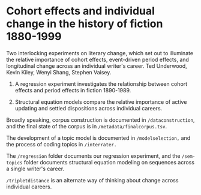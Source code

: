 Cohort effects and individual change in the history of fiction 1880-1999
========================================================================

Two interlocking experiments on literary change, which set out to illuminate the relative importance of cohort effects, event-driven period effects, and longitudinal change across an individual writer's career. Ted Underwood, Kevin Kiley, Wenyi Shang, Stephen Vaisey.

1. A regression experiment investigates the relationship between cohort effects and period effects in fiction 1890-1989.

2. Structural equation models compare the relative importance of active updating and settled dispositions across individual careers.

Broadly speaking, corpus construction is documented in ```/dataconstruction```, and the final state of the corpus is in ```/metadata/finalcorpus.tsv```.

The development of a topic model is documented in ```/modelselection,``` and the process of coding topics in ```/interrater.```

The ```/regression``` folder documents our regression experiment, and the ```/sem-topics``` folder documents structural equation modeling on sequences across a single writer's career.

```/tripletdistance``` is an alternate way of thinking about change across individual careers.

